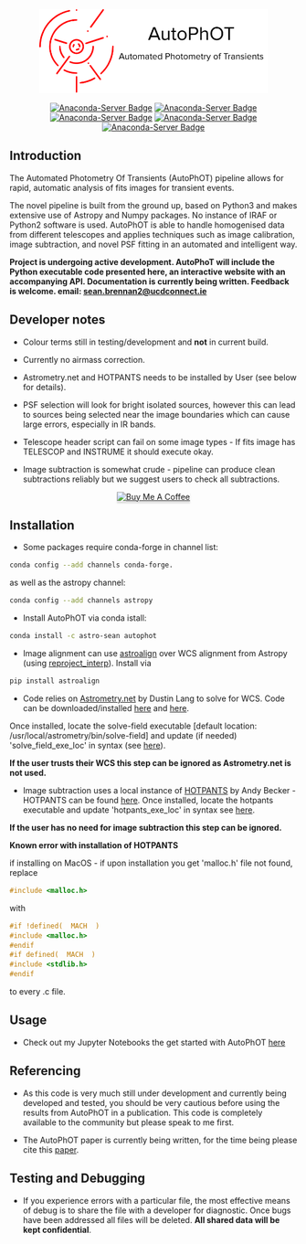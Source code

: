<p align="center">
  <img src=https://github.com/Astro-Sean/autophot/blob/master/logo.png >
</p>
<div align="center">

[![Anaconda-Server Badge](https://anaconda.org/astro-sean/autophot/badges/version.svg)](https://anaconda.org/astro-sean/autophot) [![Anaconda-Server Badge](https://anaconda.org/astro-sean/autophot/badges/latest_release_date.svg)](https://anaconda.org/astro-sean/autophot) [![Anaconda-Server Badge](https://anaconda.org/astro-sean/autophot/badges/license.svg)](https://anaconda.org/astro-sean/autophot) [![Anaconda-Server Badge](https://anaconda.org/astro-sean/autophot/badges/downloads.svg)](https://anaconda.org/astro-sean/autophot ) [![Anaconda-Server Badge](https://anaconda.org/astro-sean/autophot/badges/installer/conda.svg)](https://conda.anaconda.org/astro-sean)

</div>

## Introduction

The Automated Photometry Of Transients (AutoPhOT) pipeline allows for rapid, automatic analysis of fits images for transient events.

The novel pipeline is built from the ground up, based on Python3 and makes extensive use of Astropy and Numpy packages. No instance of IRAF or Python2 software is used. AutoPhOT is able to handle homogenised data from different telescopes and applies techniques such as image calibration, image subtraction, and novel PSF fitting in an automated and intelligent way.

**Project is undergoing active development. AutoPhoT will include the Python executable code presented here, an interactive website with an accompanying API. Documentation is currently being written. Feedback is welcome.
email: sean.brennan2@ucdconnect.ie**

## Developer notes

 * Colour terms still in testing/development and **not** in current build.
 * Currently no airmass correction.
 * Astrometry.net and HOTPANTS needs to be installed by User (see below for details).
 * PSF selection will look for bright isolated sources, however this can lead to sources being selected near the image boundaries which can cause large errors, especially in IR bands.
 * Telescope header script can fail on some image types - If fits image has TELESCOP and INSTRUME it should execute okay.

 * Image subtraction is somewhat crude - pipeline can produce clean subtractions reliably but we suggest users to check all subtractions.

 <p align="center">
   <a href="https://www.buymeacoffee.com/astrosean" target="_blank"><img src="https://www.buymeacoffee.com/assets/img/custom_images/orange_img.png" alt="Buy Me A Coffee" style="height: 41px !important;width: 174px !important;box-shadow: 0px 3px 2px 0px rgba(190, 190, 190, 0.5) !important;-webkit-box-shadow: 0px 3px 2px 0px rgba(190, 190, 190, 0.5) !important;" ></a>
 </p>

## Installation

* Some packages require conda-forge in channel list:

```bash
conda config --add channels conda-forge.
```
as well as the astropy channel:

```bash
conda config --add channels astropy
```

* Install AutoPhOT via conda istall:

```bash
conda install -c astro-sean autophot
```

* Image alignment can use [astroalign](https://www.sciencedirect.com/science/article/pii/S221313372030038X) over WCS alignment from Astropy (using [reproject_interp](https://reproject.readthedocs.io/en/stable/api/reproject.reproject_interp.html)). Install via

```bash
pip install astroalign
```

* Code relies on [Astrometry.net](https://arxiv.org/abs/0910.2233) by Dustin Lang to solve for WCS. Code can be downloaded/installed [here](http://astrometry.net/doc/readme.html) and [here](http://astrometry.net/doc/build.html#build.).

Once installed, locate the solve-field executable [default location: /usr/local/astrometry/bin/solve-field] and update (if needed) 'solve_field_exe_loc' in syntax (see [here](https://github.com/Astro-Sean/autophot/blob/master/autophot_example.ipynb)).

**If the user trusts their WCS this step can be ignored as Astrometry.net is not used.**

* Image subtraction uses a local instance of [HOTPANTS](http://www.ascl.net/1504.004) by Andy Becker - HOTPANTS can be found [here](https://github.com/acbecker/). Once installed, locate the hotpants executable and update 'hotpants_exe_loc' in syntax see [here](https://github.com/Astro-Sean/autophot/blob/master/autophot_example.ipynb).

**If the user has no need for image subtraction this step can be ignored.**

**Known error with installation of HOTPANTS**

if installing on MacOS - if upon installation you get 'malloc.h' file not found, replace

```c
#include <malloc.h>
```
with
 ```c
 #if !defined(  MACH  )
 #include <malloc.h>
 #endif
 #if defined(  MACH  )
 #include <stdlib.h>
 #endif
```
to every .c file.

## Usage

* Check out my Jupyter Notebooks the get started with AutoPhOT [here](https://github.com/Astro-Sean/autophot/tree/master/example_notebooks)

## Referencing

* As this code is very much still under development and currently being developed and tested, you should be very cautious before using the results from AutoPhOT in a publication. This code is completely available to the community but please speak to me first.

* The AutoPhOT paper is currently being written, for the time being please cite this [paper](https://arxiv.org/abs/2102.09572).

## Testing and Debugging

* If you experience errors with a particular file, the most effective means of debug is to share the file with a developer for diagnostic. Once bugs have been addressed all files will be deleted. **All shared data will be kept confidential**.
